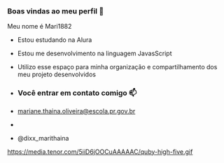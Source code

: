 ### Boas vindas ao meu perfil 💙

Meu nome é Mari1882

- Estou estudando na Alura
- Estou me desenvolvimento na linguagem JavasScript
- Utilizo esse espaço para minha organização e compartilhamento dos meu projeto desenvolvidos

- ### Você entrar em contato comigo 📫

- mariane.thaina.oliveira@escola.pr.gov.br
- 
- @dixx_marithaina


https://media.tenor.com/5iiD6jOOCuAAAAAC/quby-high-five.gif
